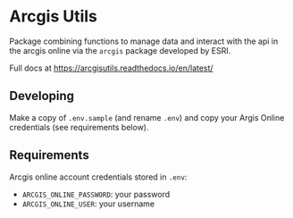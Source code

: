 # Arcgis Utils

Package combining functions to manage data and interact with the api in the arcgis online via the `arcgis` package developed by ESRI.

Full docs at https://arcgisutils.readthedocs.io/en/latest/

## Developing

Make a copy of `.env.sample` (and rename `.env`) and copy your Argis Online credentials (see requirements below).

## Requirements

Arcgis online account credentials stored in `.env`:

- `ARCGIS_ONLINE_PASSWORD`: your password
- `ARCGIS_ONLINE_USER`: your username
